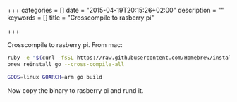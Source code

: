 +++
categories = []
date = "2015-04-19T20:15:26+02:00"
description = ""
keywords = []
title = "Crosscompile to rasberry pi"

+++


Crosscompile to rasberry pi. 
From mac:
```bash
ruby -e "$(curl -fsSL https://raw.githubusercontent.com/Homebrew/install/master/install)"
brew reinstall go --cross-compile-all
```

```bash
GOOS=linux GOARCH=arm go build
```

Now copy the binary to rasberry pi and rund it.